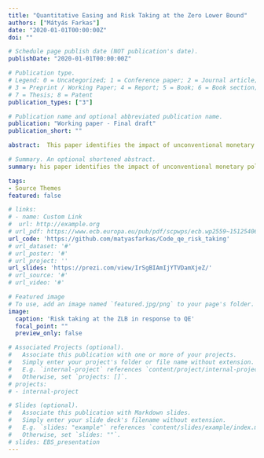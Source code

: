 ```yaml
---
title: "Quantitative Easing and Risk Taking at the Zero Lower Bound"
authors: ["Mátyás Farkas"]
date: "2020-01-01T00:00:00Z"
doi: ""

# Schedule page publish date (NOT publication's date).
publishDate: "2020-01-01T00:00:00Z"

# Publication type.
# Legend: 0 = Uncategorized; 1 = Conference paper; 2 = Journal article;
# 3 = Preprint / Working Paper; 4 = Report; 5 = Book; 6 = Book section;
# 7 = Thesis; 8 = Patent
publication_types: ["3"]

# Publication name and optional abbreviated publication name.
publication: "Working paper - Final draft"
publication_short: ""

abstract:  This paper identifies the impact of unconventional monetary policy using narrative sign restrictions and assesses its merits at the zero lower bound (ZLB) in a calibrated DSGE with endogenous riskiness driven financial frictions and counter-cyclical bank capital regulation.  In the empirical section the impact of unconventional monetary policy of the ECB is identified using narrative sign restrictions. Then I present a theoretical model to capture quantitative easing (QE) in a DSGE model  featuring an occasionally binding zero lower bound and counter-cyclical macroprudential policy. I calibrate the model using optimal simple rules for both monetary and macroprudential policy.  The model is closed by specifying feedback rules both for monetary and macroprudential policy with coefficients derived by an optimal simple rule problem. Solving the model for optimal coefficient provides a first validation of the the model since, optimal coefficients fit both historical Taylor-rule coeffcients as well as the Basel III type of counter-cyclical regulation. Finally, the model is used to assess QE’s merits in presence of endogenous risk taking and optimal counter-cyclical bank leverage regulation. The model successfully captures two channels of QE, the signalling and bank capital relief. First, by construction, the model is calibrated to match the impact of QE - due to an earlier and smoother transition from the ZLB to normal times implied yields drop and inflation expectations increase. Second, it predicts that QE shifts the return distribution in favor of banks. The model explains why optimal counter-cyclical macroprudential policy should be reconsidered in light of unconventional policy. Simulations show that in absence of QE excessive risk taking at the ZLB is present. They also indicate that concerns of QE driven endogenous risk taking are unwarranted.

# Summary. An optional shortened abstract.
summary: his paper identifies the impact of unconventional monetary policy using narrative sign restrictions and assesses its merits at the zero lower bound (ZLB) in a calibrated DSGE with endogenous riskiness driven financial frictions and counter-cyclical bank capital regulation. It finds that overall riskiness of the banking sector declines, as signalling adn bank capital relief channels dominate the increased risk taking of banks in response to QE.

tags:
- Source Themes
featured: false

# links:
# - name: Custom Link
#  url: http://example.org
# url_pdf: https://www.ecb.europa.eu/pub/pdf/scpwps/ecb.wp2559~15125406fd.en.pdf?4bf9f2baccb8cc4659b796a8e491185c
url_code: 'https://github.com/matyasfarkas/Code_qe_risk_taking'
# url_dataset: '#'
# url_poster: '#'
# url_project: ''
url_slides: 'https://prezi.com/view/IrSgBIAmIjYTVDamXjeZ/'
# url_source: '#'
# url_video: '#'

# Featured image
# To use, add an image named `featured.jpg/png` to your page's folder. 
image:
  caption: 'Risk taking at the ZLB in response to QE'
  focal_point: ""
  preview_only: false

# Associated Projects (optional).
#   Associate this publication with one or more of your projects.
#   Simply enter your project's folder or file name without extension.
#   E.g. `internal-project` references `content/project/internal-project/index.md`.
#   Otherwise, set `projects: []`.
# projects:
# - internal-project

# Slides (optional).
#   Associate this publication with Markdown slides.
#   Simply enter your slide deck's filename without extension.
#   E.g. `slides: "example"` references `content/slides/example/index.md`.
#   Otherwise, set `slides: ""`.
# slides: EBS_presentation
---
```


